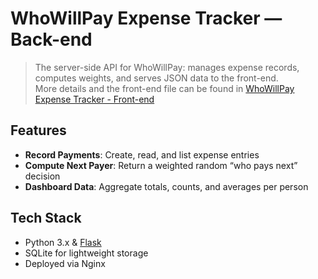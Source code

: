 # WhoWillPay Expense Tracker — Back-end

> The server-side API for WhoWillPay: manages expense records, computes weights, and serves JSON data to the front-end.  
> More details and the front-end file can be found in [WhoWillPay Expense Tracker - Front-end](https://github.com/20age1million/who-will-pay-expense-tracker)  

## Features
- **Record Payments**: Create, read, and list expense entries  
- **Compute Next Payer**: Return a weighted random “who pays next” decision  
- **Dashboard Data**: Aggregate totals, counts, and averages per person  

## Tech Stack
- Python 3.x & [Flask](https://flask.palletsprojects.com/)  
- SQLite for lightweight storage  
- Deployed via Nginx
